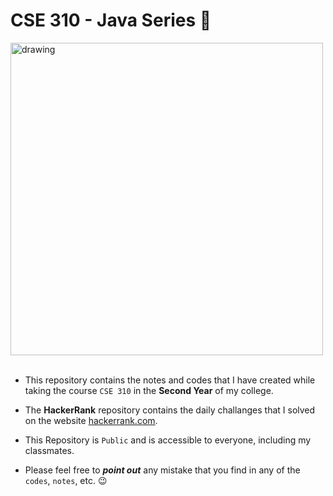 # CSE 310 - Java Series :tea:
<!-- ![Test Image](https://www.gcreddy.com/wp-content/uploads/2021/05/Java-Programming-Language.png =500x) -->

<img src="https://www.gcreddy.com/wp-content/uploads/2021/05/Java-Programming-Language.png" alt="drawing" style="width:500px;"/>
<!-- ![tes](https://dev.java/assets/images/java-logo-vert-blk.png =250x) -->

<br>
<br>

- This repository contains the notes and codes that I have created while taking the course `CSE 310` in the __Second Year__ of my college.


- The __HackerRank__ repository contains the daily challanges that I solved on the website [hackerrank.com](https://hackerrank.com).

- This Repository is `Public` and is accessible to everyone, including my classmates.

- Please feel free to ___point out___ any mistake that you find in any of the `codes`, `notes`, etc. 😉
